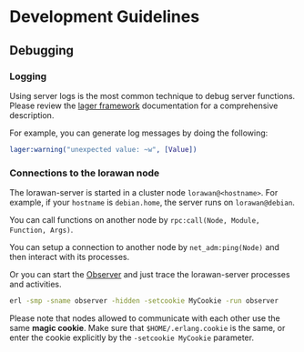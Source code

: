 # Development Guidelines

## Debugging

### Logging

Using server logs is the most common technique to debug server functions.
Please review the [lager framework](https://github.com/basho/lager) documentation
for a comprehensive description.

For example, you can generate log messages by doing the following:
```erlang
lager:warning("unexpected value: ~w", [Value])
```

### Connections to the lorawan node

The lorawan-server is started in a cluster node `lorawan@<hostname>`. For example,
if your `hostname` is `debian.home`, the server runs on `lorawan@debian`.

You can call functions on another node by `rpc:call(Node, Module, Function, Args)`.

You can setup a connection to another node by `net_adm:ping(Node)` and then
interact with its processes.

Or you can start the [Observer](http://erlang.org/doc/apps/observer/observer_ug.html)
and just trace the lorawan-server processes and activities.

```bash
erl -smp -sname observer -hidden -setcookie MyCookie -run observer
```

Please note that nodes allowed to communicate with each other use the same
**magic cookie**. Make sure that `$HOME/.erlang.cookie` is the same, or
enter the cookie explicitly by the `-setcookie MyCookie` parameter.
